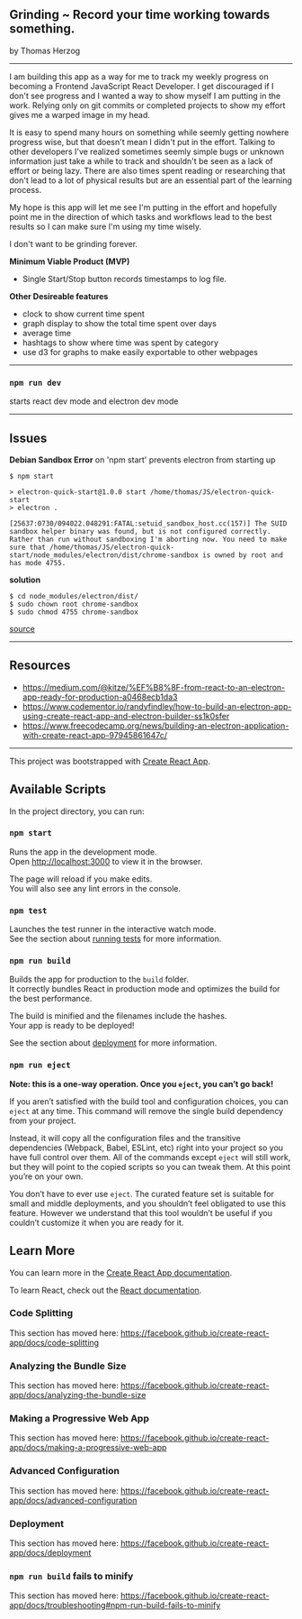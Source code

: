 ## Grinding ~ Record your time working towards something.

by Thomas Herzog

---

I am building this app as a way for me to track my weekly progress on becoming a Frontend JavaScript React Developer. I get discouraged if I don't see progress and I wanted a way to show myself I am putting in the work. Relying only on git commits or completed projects to show my effort gives me a warped image in my head.

It is easy to spend many hours on something while seemly getting nowhere progress wise, but that doesn't mean I didn't put in the effort. Talking to other developers I've realized sometimes seemly simple bugs or unknown information just take a while to track and shouldn't be seen as a lack of effort or being lazy. There are also times spent reading or researching that don't lead to a lot of physical results but are an essential part of the learning process.

My hope is this app will let me see I'm putting in the effort and hopefully point me in the direction of which tasks and workflows lead to the best results so I can make sure I'm using my time wisely.

I don't want to be grinding forever.

**Minimum Viable Product (MVP)**

- Single Start/Stop button records timestamps to log file.

**Other Desireable features**

- clock to show current time spent
- graph display to show the total time spent over days
- average time
- hashtags to show where time was spent by category
- use d3 for graphs to make easily exportable to other webpages

---

### `npm run dev`

starts react dev mode and electron dev mode

---

## Issues

**Debian Sandbox Error** on 'npm start' prevents electron from starting up

```
$ npm start

> electron-quick-start@1.0.0 start /home/thomas/JS/electron-quick-start
> electron .

[25637:0730/094022.048291:FATAL:setuid_sandbox_host.cc(157)] The SUID sandbox helper binary was found, but is not configured correctly. Rather than run without sandboxing I'm aborting now. You need to make sure that /home/thomas/JS/electron-quick-start/node_modules/electron/dist/chrome-sandbox is owned by root and has mode 4755.
```

**solution**

```
$ cd node_modules/electron/dist/
$ sudo chown root chrome-sandbox
$ sudo chmod 4755 chrome-sandbox
```

[source](https://www.bountysource.com/issues/73344311-the-suid-sandbox-helper-binary-was-found-but-is-not-configured-correctly)

---

## Resources

- https://medium.com/@kitze/%EF%B8%8F-from-react-to-an-electron-app-ready-for-production-a0468ecb1da3
- https://www.codementor.io/randyfindley/how-to-build-an-electron-app-using-create-react-app-and-electron-builder-ss1k0sfer
- https://www.freecodecamp.org/news/building-an-electron-application-with-create-react-app-97945861647c/

---

This project was bootstrapped with [Create React App](https://github.com/facebook/create-react-app).

## Available Scripts

In the project directory, you can run:

### `npm start`

Runs the app in the development mode.<br>
Open [http://localhost:3000](http://localhost:3000) to view it in the browser.

The page will reload if you make edits.<br>
You will also see any lint errors in the console.

### `npm test`

Launches the test runner in the interactive watch mode.<br>
See the section about [running tests](https://facebook.github.io/create-react-app/docs/running-tests) for more information.

### `npm run build`

Builds the app for production to the `build` folder.<br>
It correctly bundles React in production mode and optimizes the build for the best performance.

The build is minified and the filenames include the hashes.<br>
Your app is ready to be deployed!

See the section about [deployment](https://facebook.github.io/create-react-app/docs/deployment) for more information.

### `npm run eject`

**Note: this is a one-way operation. Once you `eject`, you can’t go back!**

If you aren’t satisfied with the build tool and configuration choices, you can `eject` at any time. This command will remove the single build dependency from your project.

Instead, it will copy all the configuration files and the transitive dependencies (Webpack, Babel, ESLint, etc) right into your project so you have full control over them. All of the commands except `eject` will still work, but they will point to the copied scripts so you can tweak them. At this point you’re on your own.

You don’t have to ever use `eject`. The curated feature set is suitable for small and middle deployments, and you shouldn’t feel obligated to use this feature. However we understand that this tool wouldn’t be useful if you couldn’t customize it when you are ready for it.

## Learn More

You can learn more in the [Create React App documentation](https://facebook.github.io/create-react-app/docs/getting-started).

To learn React, check out the [React documentation](https://reactjs.org/).

### Code Splitting

This section has moved here: https://facebook.github.io/create-react-app/docs/code-splitting

### Analyzing the Bundle Size

This section has moved here: https://facebook.github.io/create-react-app/docs/analyzing-the-bundle-size

### Making a Progressive Web App

This section has moved here: https://facebook.github.io/create-react-app/docs/making-a-progressive-web-app

### Advanced Configuration

This section has moved here: https://facebook.github.io/create-react-app/docs/advanced-configuration

### Deployment

This section has moved here: https://facebook.github.io/create-react-app/docs/deployment

### `npm run build` fails to minify

This section has moved here: https://facebook.github.io/create-react-app/docs/troubleshooting#npm-run-build-fails-to-minify
